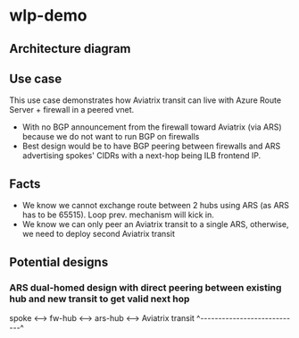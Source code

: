 # wlp-demo

## Architecture diagram

## Use case
This use case demonstrates how Aviatrix transit can live with Azure Route Server + firewall in a peered vnet.
- With no BGP announcement from the firewall toward Aviatrix (via ARS) because we do not want to run BGP on firewalls
- Best design would be to have BGP peering between firewalls and ARS advertising spokes' CIDRs with a next-hop being ILB frontend IP.

## Facts
- We know we cannot exchange route between 2 hubs using ARS (as ARS has to be 65515). Loop prev. mechanism will kick in.
- We know we can only peer an Aviatrix transit to a single ARS, otherwise, we need to deploy second Aviatrix transit

## Potential designs

### ARS dual-homed design with direct peering between existing hub and new transit to get valid next hop

spoke <--> fw-hub <--> ars-hub <--> Aviatrix transit
              ^----------------------------^